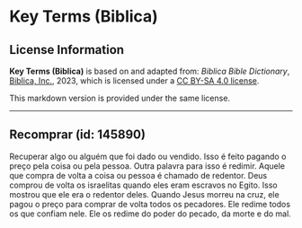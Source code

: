 # Key Terms (Biblica)

## License Information

**Key Terms (Biblica)** is based on and adapted from: _Biblica Bible Dictionary_, [Biblica, Inc.](https://www.biblica.com/), 2023, which is licensed under a [CC BY-SA 4.0 license](https://creativecommons.org/licenses/by-sa/4.0/legalcode.en).

This markdown version is provided under the same license.



--------------------------------

## Recomprar (id: 145890)

Recuperar algo ou alguém que foi dado ou vendido. Isso é feito pagando o preço pela coisa ou pela pessoa. Outra palavra para isso é redimir. Aquele que compra de volta a coisa ou pessoa é chamado de redentor. Deus comprou de volta os israelitas quando eles eram escravos no Egito. Isso mostrou que ele era o redentor deles. Quando Jesus morreu na cruz, ele pagou o preço para comprar de volta todos os pecadores. Ele redime todos os que confiam nele. Ele os redime do poder do pecado, da morte e do mal.


